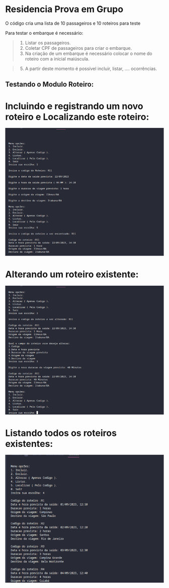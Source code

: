 # Residencia Prova em Grupo 

O código cria uma lista de 10 passageiros e 10 roteiros para teste

Para testar o embarque é necessário: 

> 1. Listar os passageiros.
> 2. Coletar CPF de passageiros para criar o embarque.
> 3. Na criação de um embarque é necessário colocar o nome do roteiro com a inicial maiúscula.



> 5. A partir deste momento é possível incluir, listar, .... ocorrências.


## Testando o Modulo Roteiro:

# Incluindo e registrando um novo roteiro e Localizando este roteiro:

<img src="/grupo/screens/Roteiro - Incluir e Localizar.png">

# Alterando um roteiro existente:

<img src="/grupo/screens/Roteiro - Alterando.png">

# Listando todos os roteiros existentes:

<img src="/grupo/screens/Roteiro - Listar.png">
